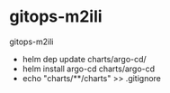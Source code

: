 # gitops-m2ili
gitops-m2ili

- helm dep update charts/argo-cd/
- helm install argo-cd charts/argo-cd
- echo "charts/**/charts" >> .gitignore
